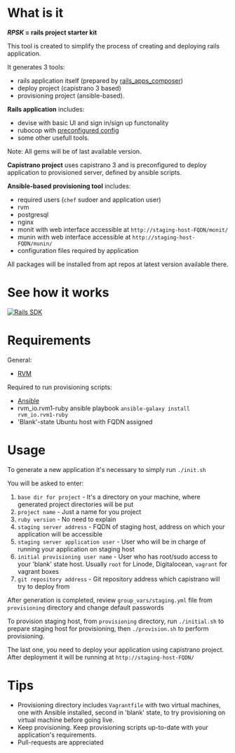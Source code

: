 What is it
==========

**_RPSK_ = rails project starter kit**

This tool is created to simplify the process of creating and deploying rails application.

It generates 3 tools:

- rails application itself (prepared by [rails\_apps\_composer](https://github.com/RailsApps/rails_apps_composer))
- deploy project (capistrano 3 based)
- provisioning project (ansible-based).

**Rails application** includes:

- devise with basic UI and sign in/sign up functonality
- rubocop with [preconfigured config](https://github.com/Gera-IT/gerait_rubocop_config)
- some other usefull tools.

Note: All gems will be of last available version.

**Capistrano project** uses capistrano 3 and is preconfigured to deploy application to provisioned server, defined by ansible scripts.

**Ansible-based provisioning tool** includes:

- required users (`chef` sudoer and application user)
- rvm
- postgresql
- nginx
- monit with web interface accessible at `http://staging-host-FQDN/monit/`
- munin with web interface accessible at `http://staging-host-FQDN/munin/`
- configuration files required by application

All packages will be installed from apt repos at latest version available there.

See how it works
================

[![Rails SDK](http://img.youtube.com/vi/yvJQa9T5_d0/0.jpg)](http://www.youtube.com/watch?v=y99vbWThyx8)

Requirements
============

General:

- [RVM](http://rvm.io/)

Required to run provisioning scripts:

- [Ansible](http://docs.ansible.com/ansible/intro_installation.html)
- rvm_io.rvm1-ruby ansible playbook `ansible-galaxy install rvm_io.rvm1-ruby`
- 'Blank'-state Ubuntu host with FQDN assigned

Usage
=====

To generate a new application it's necessary to simply run `./init.sh`

You will be asked to enter:

1. `base dir for project` - It's a directory on your machine, where generated project directories will be put
2. `project name` - Just a name for you project
3. `ruby version` - No need to explain
4. `staging server address` - FQDN of staging host, address on which your application will be accessible
5. `staging server application user` - User who will be in charge of running your application on staging host
6. `initial provisioning user name` - User who has root/sudo access to your 'blank' state host. Usually `root` for Linode, Digitalocean, `vagrant` for vagrant boxes
7. `git repository address` - Git repository address which capistrano will try to deploy from

After generation is completed, review `group_vars/staging.yml` file from `provisioning` directory and change default passwords

To provision staging host, from `provisioning` directory, run `./initial.sh` to prepare staging host for provisioning, then `./provision.sh` to perform provisioning.

The last one, you need to deploy your application using capistrano project. After deployment it will be running at `http://staging-host-FQDN/`

Tips
====

- Provisioning directory includes `Vagrantfile` with two virtual machines, one with Ansible installed, second in 'blank' state, to try provisioning on virtual machine before going live.
- Keep provisioning. Keep provisioning scripts up-to-date with your application's requirements.
- Pull-requests are appreciated
